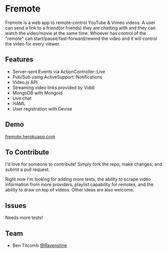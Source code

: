 Fremote
==============

Fremote is a web app to remote-control YouTube & Vimeo videos.  A user can send a link to a friend(or friends) they are chatting with and they can watch the video/movie at the same time.  Whoever has control of the "remote" can start/pause/fast-forward/rewind the video and it will control the video for every viewer.

## Features

* Server-sent Events via ActionController::Live
* Pub/Sub using ActiveSupport::Notifications
* Video.js API
* Streaming video links provided by Viddl
* MongoDB with Mongoid
* Live chat
* HAML
* User registration with Devise

## Demo

[fremote.herokuapp.com](http://fremote.herokuapp.com/)

## To Contribute

I'd love for someone to contribute!  Simply fork the repo, make changes, and submit a pull request.

Right now I'm looking for adding more tests, the ability to scrape video information from more providers, playlist capability for remotes, and the ability to draw on top of videos.  Other ideas are also welcome.

## Issues

Needs more tests!

## Team

* Ben Titcomb [@Ravenstine](https://github.com/Ravenstine)
